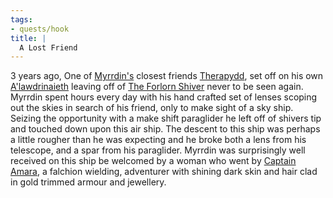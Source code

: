 ```yaml
---
tags:
- quests/hook
title: |
  A Lost Friend
---
```


3 years ago, One of [Myrrdin's](/People/Party/Myrrdin%20Chosaach.md) closest friends [Therapydd](/People/Therapydd.md), set off on his own [A'lawdrinaieth](/Things/A'lawdrinaieth.md) leaving off of [The Forlorn Shiver](/Locations/Cloud%20Sea/Shards/The%20Forlorn%20Shiver/The%20Forlorn%20Shiver.md) never to be seen again. Myrrdin spent hours every day with his hand crafted set of lenses scoping out the skies in search of his friend, only to make sight of a sky ship. Seizing the opportunity with a make shift paraglider he left off of shivers tip and touched down upon this air ship. The descent to this ship was perhaps a little rougher than he was expecting and he broke both a lens from his telescope, and a spar from his paraglider. Myrrdin was surprisingly well received on this ship be welcomed by a woman who went by [Captain Amara](/People/Captain%20Amara.md), a falchion wielding, adventurer with shining dark skin and hair clad in gold trimmed armour and jewellery.
